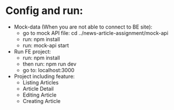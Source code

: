 # Config and run:
- Mock-data (When you are not able to connect to BE site):
  - go to mock API file: cd ../news-article-assignment/mock-api
  - run: npm install
  - run: mock-api start
- Run FE project:
  - run: npm install
  - then run: npm run dev
  - go to: localhost:3000
- Project including feature:
  - Listing Articles
  - Article Detail
  - Editing Article
  - Creating Article